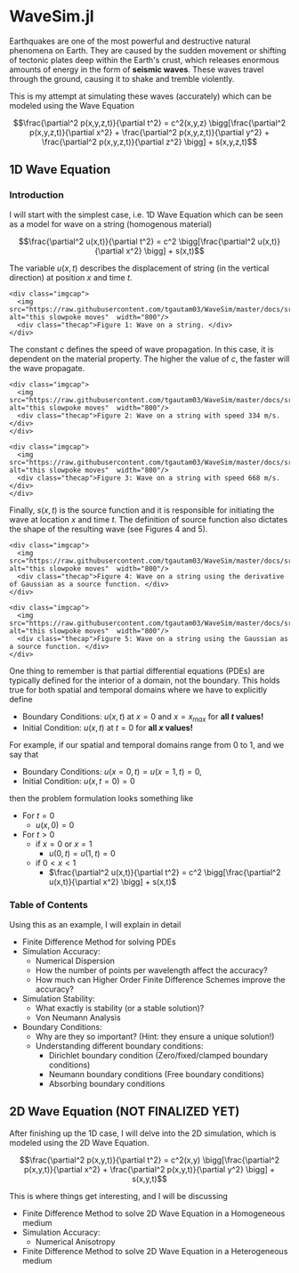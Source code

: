 # WaveSim.jl
Earthquakes are one of the most powerful and destructive natural phenomena on Earth. They are caused by the sudden movement or shifting of tectonic plates deep within the Earth's crust, which releases enormous amounts of energy in the form of **seismic waves**. These waves travel through the ground, causing it to shake and tremble violently.

This is my attempt at simulating these waves (accurately) which can be modeled using the Wave Equation

$$\frac{\partial^2 p(x,y,z,t)}{\partial t^2} = c^2(x,y,z) \bigg[\frac{\partial^2 p(x,y,z,t)}{\partial x^2} + \frac{\partial^2 p(x,y,z,t)}{\partial y^2} + \frac{\partial^2 p(x,y,z,t)}{\partial z^2} \bigg] + s(x,y,z,t)$$

## 1D Wave Equation
### Introduction
I will start with the simplest case, i.e. 1D Wave Equation which can be seen as a model for wave on a string (homogenous material)

$$\frac{\partial^2 u(x,t)}{\partial t^2} = c^2 \bigg[\frac{\partial^2 u(x,t)}{\partial x^2} \bigg] + s(x,t)$$

The variable $u(x,t)$ describes the displacement of string (in the vertical direction) at position $x$ and time $t$. 

```@raw html
<div class="imgcap">
  <img src="https://raw.githubusercontent.com/tgautam03/WaveSim/master/docs/src/img/index/1d_wave.png" alt="this slowpoke moves"  width="800"/>
  <div class="thecap">Figure 1: Wave on a string. </div>
</div>
```

The constant $c$ defines the speed of wave propagation. In this case, it is dependent on the material property. The higher the value of $c$, the faster will the wave propagate.

```@raw html
<div class="imgcap">
  <img src="https://raw.githubusercontent.com/tgautam03/WaveSim/master/docs/src/img/index/1D_c1.gif" alt="this slowpoke moves"  width="800"/>
  <div class="thecap">Figure 2: Wave on a string with speed 334 m/s. </div>
</div>
```

```@raw html
<div class="imgcap">
  <img src="https://raw.githubusercontent.com/tgautam03/WaveSim/master/docs/src/img/index/1D_c2.gif" alt="this slowpoke moves"  width="800"/>
  <div class="thecap">Figure 3: Wave on a string with speed 668 m/s. </div>
</div>
```

Finally, $s(x,t)$ is the source function and it is responsible for initiating the wave at location $x$ and time $t$. The definition of source function also dictates the shape of the resulting wave (see Figures 4 and 5). 

```@raw html
<div class="imgcap">
  <img src="https://raw.githubusercontent.com/tgautam03/WaveSim/master/docs/src/img/index/1D_deriv_gauss_src.gif" alt="this slowpoke moves"  width="800"/>
  <div class="thecap">Figure 4: Wave on a string using the derivative of Gaussian as a source function. </div>
</div>
```

```@raw html
<div class="imgcap">
  <img src="https://raw.githubusercontent.com/tgautam03/WaveSim/master/docs/src/img/index/1D_gauss_src.gif" alt="this slowpoke moves"  width="800"/>
  <div class="thecap">Figure 5: Wave on a string using the Gaussian as a source function. </div>
</div>
```

One thing to remember is that partial differential equations (PDEs) are typically defined for the interior of a domain, not the boundary. This holds true for both spatial and temporal domains where we have to explicitly define 
- Boundary Conditions: $u(x,t)$ at $x=0$ and $x=x_{max}$ for **all $t$ values!**
- Initial Condition: $u(x,t)$ at $t=0$ for **all $x$ values!**

For example, if our spatial and temporal domains range from 0 to 1, and we say that 
- Boundary Conditions: $u(x=0,t)=u(x=1,t)=0$, 
- Initial Condition: $u(x,t=0)=0$ 

then the problem formulation looks something like
- For $t=0$
  - $u(x,0) = 0$
- For $t>0$
  - if $x=0$ or $x=1$
    - $u(0,t)=u(1,t)=0$
  - if $0<x<1$
    - $\frac{\partial^2 u(x,t)}{\partial t^2} = c^2 \bigg[\frac{\partial^2 u(x,t)}{\partial x^2} \bigg] + s(x,t)$

### Table of Contents
Using this as an example, I will explain in detail
- Finite Difference Method for solving PDEs
- Simulation Accuracy: 
    - Numerical Dispersion
    - How the number of points per wavelength affect the accuracy?
    - How much can Higher Order Finite Difference Schemes improve the accuracy?
- Simulation Stability:
    - What exactly is stability (or a stable solution)?
    - Von Neumann Analysis
- Boundary Conditions:
    - Why are they so important? (Hint: they ensure a unique solution!)
    - Understanding different boundary conditions:
        - Dirichlet boundary condition (Zero/fixed/clamped boundary conditions)
        - Neumann boundary conditions (Free boundary conditions)
        - Absorbing boundary conditions

## 2D Wave Equation (NOT FINALIZED YET)
After finishing up the 1D case, I will delve into the 2D simulation, which is modeled using the 2D Wave Equation.

$$\frac{\partial^2 p(x,y,t)}{\partial t^2} = c^2(x,y) \bigg[\frac{\partial^2 p(x,y,t)}{\partial x^2} + \frac{\partial^2 p(x,y,t)}{\partial y^2} \bigg] + s(x,y,t)$$

This is where things get interesting, and I will be discussing
- Finite Difference Method to solve 2D Wave Equation in a Homogeneous medium 
- Simulation Accuracy:
    - Numerical Anisotropy
- Finite Difference Method to solve 2D Wave Equation in a Heterogeneous medium 
